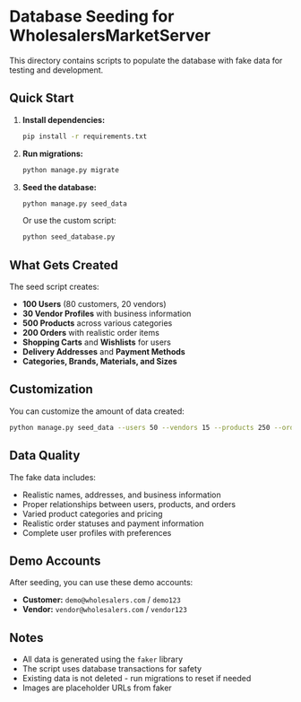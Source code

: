 # Database Seeding for WholesalersMarketServer

This directory contains scripts to populate the database with fake data for testing and development.

## Quick Start

1. **Install dependencies:**
   ```bash
   pip install -r requirements.txt
   ```

2. **Run migrations:**
   ```bash
   python manage.py migrate
   ```

3. **Seed the database:**
   ```bash
   python manage.py seed_data
   ```

   Or use the custom script:
   ```bash
   python seed_database.py
   ```

## What Gets Created

The seed script creates:

- **100 Users** (80 customers, 20 vendors)
- **30 Vendor Profiles** with business information
- **500 Products** across various categories
- **200 Orders** with realistic order items
- **Shopping Carts** and **Wishlists** for users
- **Delivery Addresses** and **Payment Methods**
- **Categories, Brands, Materials, and Sizes**

## Customization

You can customize the amount of data created:

```bash
python manage.py seed_data --users 50 --vendors 15 --products 250 --orders 100
```

## Data Quality

The fake data includes:
- Realistic names, addresses, and business information
- Proper relationships between users, products, and orders
- Varied product categories and pricing
- Realistic order statuses and payment information
- Complete user profiles with preferences

## Demo Accounts

After seeding, you can use these demo accounts:
- **Customer:** `demo@wholesalers.com` / `demo123`
- **Vendor:** `vendor@wholesalers.com` / `vendor123`

## Notes

- All data is generated using the `faker` library
- The script uses database transactions for safety
- Existing data is not deleted - run migrations to reset if needed
- Images are placeholder URLs from faker

